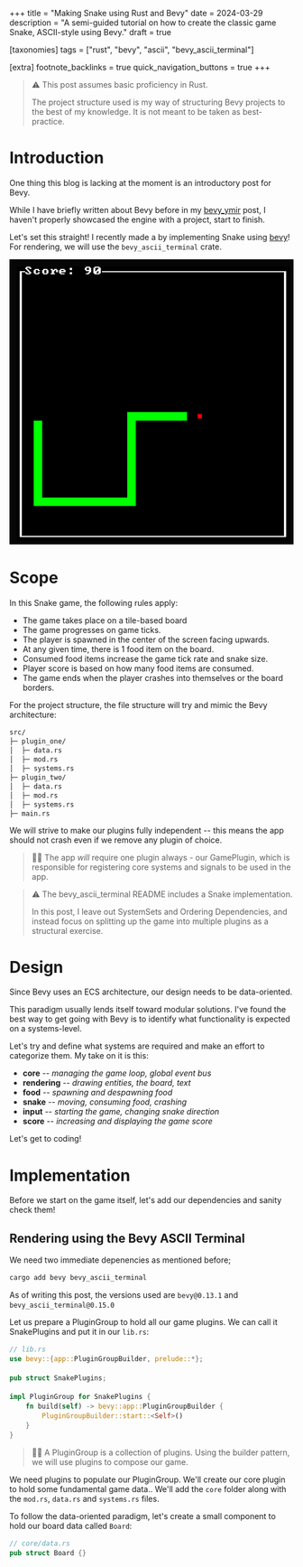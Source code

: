 +++
title = "Making Snake using Rust and Bevy"
date = 2024-03-29
description = "A semi-guided tutorial on how to create the classic game Snake, ASCII-style using Bevy."
draft = true

[taxonomies]
tags = ["rust", "bevy", "ascii", "bevy_ascii_terminal"]

[extra]
footnote_backlinks = true
quick_navigation_buttons = true
+++

> ⚠️ This post assumes basic proficiency in Rust.
>
> The project structure used is my way of structuring Bevy projects to the best of my knowledge. It is not meant to be taken as best-practice.

# Introduction

One thing this blog is lacking at the moment is an introductory post for Bevy.

While I have briefly written about Bevy before in my [bevy_ymir](../creating-worlds-in-bevy) post, I haven't properly showcased the engine with a project, start to finish.

Let's set this straight! I recently made a by implementing Snake using [bevy](https://bevyengine.org/)! For rendering, we will use the `bevy_ascii_terminal` crate.

![an ascii snake game](img/snake.png)

# Scope

In this Snake game, the following rules apply:

- The game takes place on a tile-based board
- The game progresses on game ticks.
- The player is spawned in the center of the screen facing upwards.
- At any given time, there is 1 food item on the board.
- Consumed food items increase the game tick rate and snake size.
- Player score is based on how many food items are consumed.
- The game ends when the player crashes into themselves or the board borders.

For the project structure, the file structure will try and mimic the Bevy architecture:

```
src/
├─ plugin_one/
│  ├─ data.rs
│  ├─ mod.rs
│  ├─ systems.rs
├─ plugin_two/
│  ├─ data.rs
│  ├─ mod.rs
│  ├─ systems.rs
├─ main.rs
```

We will strive to make our plugins fully independent -- this means the app should not crash even if we remove any plugin of choice.

> 🙋🏼 The app _will_ require one plugin always - our GamePlugin, which is responsible for registering core systems and signals to be used in the app.

> ⚠️ The bevy_ascii_terminal README includes a Snake implementation.
>
> In this post, I leave out SystemSets and Ordering Dependencies, and instead focus on splitting up the game into multiple plugins as a structural exercise.

# Design

Since Bevy uses an ECS architecture, our design needs to be data-oriented.

This paradigm usually lends itself toward modular solutions. I've found the best way to get going with Bevy is to identify what functionality is expected on a systems-level.

Let's try and define what systems are required and make an effort to categorize them. My take on it is this:

- **core** -- _managing the game loop, global event bus_
- **rendering** -- _drawing entities, the board, text_
- **food** -- _spawning and despawning food_
- **snake** -- _moving, consuming food, crashing_
- **input** -- _starting the game, changing snake direction_
- **score** -- _increasing and displaying the game score_

Let's get to coding!

# Implementation

Before we start on the game itself, let's add our dependencies and sanity check them!

## Rendering using the Bevy ASCII Terminal

We need two immediate depenencies as mentioned before;

```bash
cargo add bevy bevy_ascii_terminal
```

As of writing this post, the versions used are `bevy@0.13.1` and `bevy_ascii_terminal@0.15.0`

Let us prepare a PluginGroup to hold all our game plugins. We can call it SnakePlugins and put it in our `lib.rs`:

```rust
// lib.rs
use bevy::{app::PluginGroupBuilder, prelude::*};

pub struct SnakePlugins;

impl PluginGroup for SnakePlugins {
    fn build(self) -> bevy::app::PluginGroupBuilder {
        PluginGroupBuilder::start::<Self>()
    }
}
```

> 🙋🏼 A PluginGroup is a collection of plugins. Using the builder pattern, we will use plugins to compose our game.

We need plugins to populate our PluginGroup. We'll create our core plugin to hold some fundamental game data.. We'll add the `core` folder along with the `mod.rs`, `data.rs` and `systems.rs` files.

To follow the data-oriented paradigm, let's create a small component to hold our board data called `Board`:

```rust
// core/data.rs
pub struct Board {}

```
